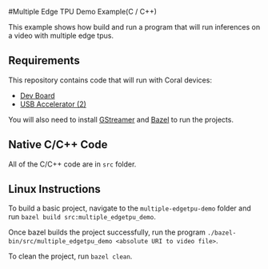 #Multiple Edge TPU Demo Example(C / C++)

This example shows how build and run a program that will run inferences on a
video with multiple edge tpus.

## Requirements

This repository contains code that will run with Coral devices:

* [Dev Board](https://coral.ai/products/dev-board/)
* [USB Accelerator (2)](https://coral.ai/products/accelerator/)

You will also need to install [GStreamer](https://gstreamer.freedesktop.org/documentation/installing/) 
and [Bazel](https://docs.bazel.build/versions/master/install.html) to run the projects.

## Native C/C++ Code

All of the C/C++ code are in `src` folder.

## Linux Instructions

To build a basic project, navigate to the `multiple-edgetpu-demo` folder and 
run `bazel build src:multiple_edgetpu_demo`.

Once bazel builds the project successfully, run the program 
`./bazel-bin/src/multiple_edgetpu_demo <absolute URI to video file>`.

To clean the project, run `bazel clean`.